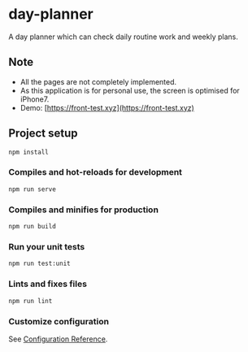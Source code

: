 # day-planner

A day planner which can check daily routine work and weekly plans.

## Note

- All the pages are not completely implemented.
- As this application is for personal use, the screen is optimised for iPhone7.
- Demo: [https://front-test.xyz](https://front-test.xyz)

## Project setup
```
npm install
```

### Compiles and hot-reloads for development
```
npm run serve
```

### Compiles and minifies for production
```
npm run build
```

### Run your unit tests
```
npm run test:unit
```

### Lints and fixes files
```
npm run lint
```

### Customize configuration
See [Configuration Reference](https://cli.vuejs.org/config/).
